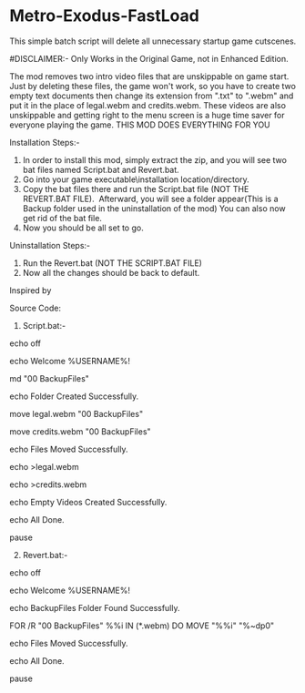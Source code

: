 # Metro-Exodus-FastLoad
This simple batch script will delete all unnecessary startup game cutscenes.

#DISCLAIMER:- Only Works in the Original Game, not in Enhanced Edition.

The mod removes two intro video files that are unskippable on game start. Just by deleting these files, the game won't work, so you have to create two empty text documents then change its extension from ".txt" to ".webm" and put it in the place of legal.webm and credits.webm. These videos are also unskippable and getting right to the menu screen is a huge time saver for everyone playing the game.
THIS MOD DOES EVERYTHING FOR YOU

Installation Steps:-

1. In order to install this mod, simply extract the zip, and you will see two bat files named Script.bat and Revert.bat.
2. Go into your game executable\installation location/directory.
3. Copy the bat files there and run the Script.bat file (NOT THE REVERT.BAT FILE).
﻿ Afterward, you will see a folder appear(This is a Backup folder used in the uninstallation of the mod)
 ﻿You can also now get rid of the bat file.
4. Now you should be all set to go.

Uninstallation Steps:-

1. Run the Revert.bat (NOT THE SCRIPT.BAT FILE)
2. Now all the changes should be back to default.

Inspired by

Source Code:

1. Script.bat:-

echo off

echo Welcome %USERNAME%!

md "00 BackupFiles"

echo Folder Created Successfully.

move legal.webm "00 BackupFiles"

move credits.webm "00 BackupFiles"

echo Files Moved Successfully.

echo >legal.webm

echo >credits.webm

echo Empty Videos Created Successfully.

echo All Done.

pause

2. Revert.bat:-

echo off

echo Welcome %USERNAME%!

echo BackupFiles Folder Found Successfully.

FOR /R "00 BackupFiles" %%i IN (*.webm) DO MOVE "%%i" "%~dp0"

echo Files Moved Successfully.

echo All Done.

pause

